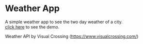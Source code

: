 # Weather App  
A simple weather app to see the two day weather of a city.  
[click here](https://yidnekachew-sk.github.io/Weather-App/) to see the demo.  

Weather API by Visual Crossing (https://www.visualcrossing.com/)
